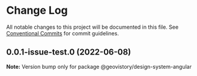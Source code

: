 # Change Log

All notable changes to this project will be documented in this file.
See [Conventional Commits](https://conventionalcommits.org) for commit guidelines.

## 0.0.1-issue-test.0 (2022-06-08)

**Note:** Version bump only for package @geovistory/design-system-angular
